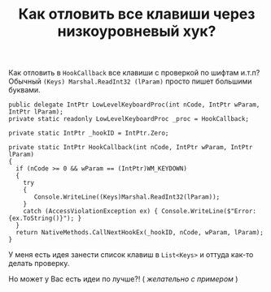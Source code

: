 ﻿---
title: "Как отловить все клавиши через низкоуровневый хук?"
se.owner.user_id: 308892
se.owner.display_name: "InvertSOD"
se.owner.link: "https://ru.stackoverflow.com/users/308892/invertsod"
se.link: "https://ru.stackoverflow.com/questions/879772/%d0%9a%d0%b0%d0%ba-%d0%be%d1%82%d0%bb%d0%be%d0%b2%d0%b8%d1%82%d1%8c-%d0%b2%d1%81%d0%b5-%d0%ba%d0%bb%d0%b0%d0%b2%d0%b8%d1%88%d0%b8-%d1%87%d0%b5%d1%80%d0%b5%d0%b7-%d0%bd%d0%b8%d0%b7%d0%ba%d0%be%d1%83%d1%80%d0%be%d0%b2%d0%bd%d0%b5%d0%b2%d1%8b%d0%b9-%d1%85%d1%83%d0%ba"
se.question_id: 879772
se.post_type: question
se.score: 4
---
<p>Как отловить в <code>HookCallback</code> все клавиши с проверкой по шифтам и.т.п?
Обычный <code>(Keys) Marshal.ReadInt32 (lParam)</code> просто пишет большими буквами.</p>

<pre><code>public delegate IntPtr LowLevelKeyboardProc(int nCode, IntPtr wParam, IntPtr lParam);
private static readonly LowLevelKeyboardProc _proc = HookCallback;

private static IntPtr _hookID = IntPtr.Zero;

private static IntPtr HookCallback(int nCode, IntPtr wParam, IntPtr lParam)
{
  if (nCode &gt;= 0 &amp;&amp; wParam == (IntPtr)WM_KEYDOWN)
  {
    try
    {
       Console.WriteLine((Keys)Marshal.ReadInt32(lParam));
    }
    catch (AccessViolationException ex) { Console.WriteLine($"Error: {ex.ToString()}"); }
  }
  return NativeMethods.CallNextHookEx(_hookID, nCode, wParam, lParam);
}
</code></pre>

<p>У меня есть идея занести список клавиш в <code>List&lt;Keys&gt;</code> и оттуда как-то делать проверку. </p>

<p>Но может у Вас есть идеи по лучше?! ( <em>желательно с примером</em> )</p>
